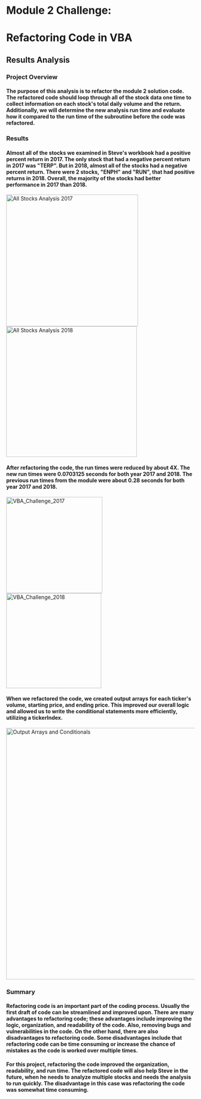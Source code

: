 # Module 2 Challenge:
# Refactoring Code in VBA


## Results Analysis


### Project Overview

#### The purpose of this analysis is to refactor the module 2 solution code. The refactored code should loop through all of the stock data one time to collect information on each stock's total daily volume and the return. Additionally, we will determine the new analysis run time and evaluate how it compared to the run time of the subroutine before the code was refactored.


### Results

#### Almost all of the stocks we examined in Steve's workbook had a positive percent return in 2017. The only stock that had a negative percent return in 2017 was "TERP". But in 2018, almost all of the stocks had a negative percent return. There were 2 stocks, "ENPH" and "RUN", that had positive returns in 2018. Overall, the majority of the stocks had better performance in 2017 than 2018.

<img width="352" alt="All Stocks Analysis 2017" src="https://user-images.githubusercontent.com/88804543/131187934-cc2bd676-6af6-4a6d-bfdd-507971e014e2.png">
<img width="349" alt="All Stocks Analysis 2018" src="https://user-images.githubusercontent.com/88804543/131187939-dc51e216-1bb9-46d7-b944-23368ba3f5ab.png">

#### After refactoring the code, the run times were reduced by about 4X. The new run times were 0.0703125 seconds for both year 2017 and 2018. The previous run times from the module were about 0.28 seconds for both year 2017 and 2018.

<img width="257" alt="VBA_Challenge_2017" src="https://user-images.githubusercontent.com/88804543/131187960-89eeef9e-345c-476c-982b-1b7aeb1cd124.png">
<img width="254" alt="VBA_Challenge_2018" src="https://user-images.githubusercontent.com/88804543/131187979-ab31be6b-b52c-4213-9f6c-045924a5136b.png">

#### When we refactored the code, we created output arrays for each ticker's volume, starting price, and ending price. This improved our overall logic and allowed us to write the conditional statements more efficiently, utilizing a tickerIndex. 

<img width="672" alt="Output Arrays and Conditionals" src="https://user-images.githubusercontent.com/88804543/131192605-f57d34dc-d786-4ca8-be58-e7f2aad9aba8.png">


### Summary

#### Refactoring code is an important part of the coding process. Usually the first draft of code can be streamlined and improved upon. There are many advantages to refactoring code; these advantages include improving the logic, organization, and readability of the code. Also, removing bugs and vulnerabilities in the code. On the other hand, there are also disadvantages to refactoring code. Some disadvantages include that refactoring code can be time consuming or increase the chance of mistakes as the code is worked over multiple times.

#### For this project, refactoring the code improved the organization, readability, and run time. The refactored code will also help Steve in the future, when he needs to analyze multiple stocks and needs the analysis to run quickly. The disadvantage in this case was refactoring the code was somewhat time consuming.
